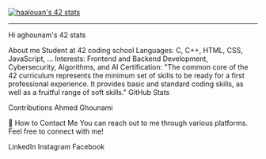[![haalouan's 42 stats](https://badge.mediaplus.ma/darkblue/haalouan)](https://github.com/oakoudad/badge42)
*******
Hi
aghounam's 42 stats

About me
Student at 42 coding school
Languages: C, C++, HTML, CSS, JavaScript, ...
Interests: Frontend and Backend Development, Cybersecurity, Algorithms, and AI
Certification: "The common core of the 42 curriculum represents the minimum set of skills to be ready for a first professional experience. It provides basic and standard coding skills, as well as a fruitful range of soft skills."
GitHub Stats


Contributions
Ahmed Ghounami

📣 How to Contact Me
You can reach out to me through various platforms. Feel free to connect with me!

LinkedIn Instagram Facebook
